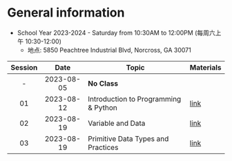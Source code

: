 # General information
* School Year 2023-2024 - Saturday from 10:30AM to 12:00PM (每周六上午 10:30-12:00)
  * 地点: 5850 Peachtree Industrial Blvd, Norcross, GA 30071

| Session |    Date    | Topic                                | Materials             |
| :-----: | :--------: | ------------------------------------ | --------------------- |
|    -    | 2023-08-05 | **No Class**                         |                       |
|   01    | 2023-08-12 | Introduction to Programming & Python | [link](./2023-08-12/) |
|   02    | 2023-08-19 | Variable and Data                    | [link](./2023-08-19/) |
|   03    | 2023-08-19 | Primitive Data Types and Practices   | [link](./2023-08-26/) |